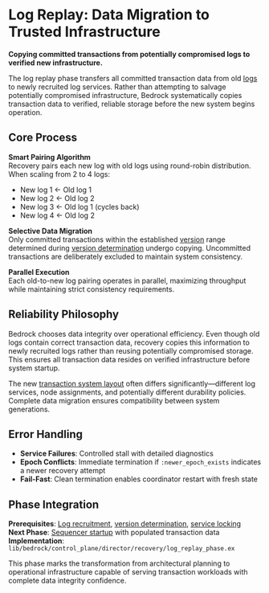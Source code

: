 # Log Replay: Data Migration to Trusted Infrastructure

**Copying committed transactions from potentially compromised logs to verified new infrastructure.**

The log replay phase transfers all committed transaction data from old [logs](../../components/data-plane/log.md) to newly recruited log services. Rather than attempting to salvage potentially compromised infrastructure, Bedrock systematically copies transaction data to verified, reliable storage before the new system begins operation.

## Core Process

**Smart Pairing Algorithm**  
Recovery pairs each new log with old logs using round-robin distribution. When scaling from 2 to 4 logs:

- New log 1 ← Old log 1  
- New log 2 ← Old log 2
- New log 3 ← Old log 1 (cycles back)
- New log 4 ← Old log 2

**Selective Data Migration**  
Only committed transactions within the established [version](../../glossary.md#version) range determined during [version determination](version-determination.md) undergo copying. Uncommitted transactions are deliberately excluded to maintain system consistency.

**Parallel Execution**  
Each old-to-new log pairing operates in parallel, maximizing throughput while maintaining strict consistency requirements.

## Reliability Philosophy

Bedrock chooses data integrity over operational efficiency. Even though old logs contain correct transaction data, recovery copies this information to newly recruited logs rather than reusing potentially compromised storage. This ensures all transaction data resides on verified infrastructure before system startup.

The new [transaction system layout](transaction-system-layout.md) often differs significantly—different log services, node assignments, and potentially different durability policies. Complete data migration ensures compatibility between system generations.

## Error Handling

- **Service Failures**: Controlled stall with detailed diagnostics
- **Epoch Conflicts**: Immediate termination if `:newer_epoch_exists` indicates a newer recovery attempt
- **Fail-Fast**: Clean termination enables coordinator restart with fresh state

## Phase Integration

**Prerequisites**: [Log recruitment](log-recruitment.md), [version determination](version-determination.md), [service locking](service-locking.md)  
**Next Phase**: [Sequencer startup](sequencer-startup.md) with populated transaction data  
**Implementation**: `lib/bedrock/control_plane/director/recovery/log_replay_phase.ex`

This phase marks the transformation from architectural planning to operational infrastructure capable of serving transaction workloads with complete data integrity confidence.
